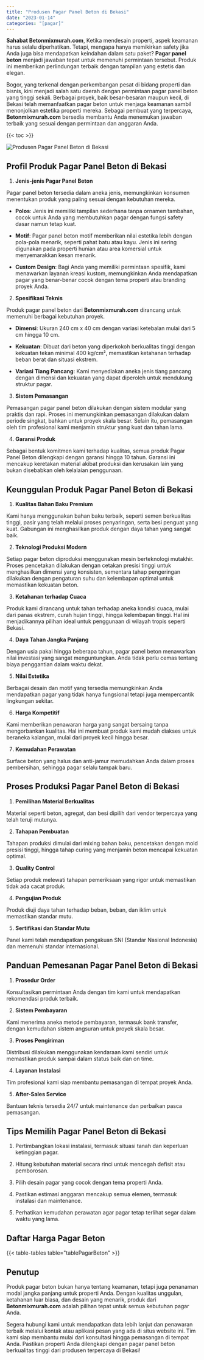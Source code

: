 ```yaml
---
title: "Produsen Pagar Panel Beton di Bekasi"
date: "2023-01-14"
categories: "[pagar]"
---
```


**Sahabat Betonmixmurah.com**, Ketika mendesain properti, aspek keamanan harus selalu diperhatikan. Tetapi, mengapa hanya memikirkan safety jika Anda juga bisa mendapatkan keindahan dalam satu paket? **Pagar panel beton** menjadi jawaban tepat untuk memenuhi permintaan tersebut. Produk ini memberikan perlindungan terbaik dengan tampilan yang estetis dan elegan.  

Bogor, yang terkenal dengan perkembangan pesat di bidang properti dan bisnis, kini menjadi salah satu daerah dengan permintaan pagar panel beton yang tinggi sekali. Berbagai proyek, baik besar-besaran maupun kecil, di Bekasi telah memanfaatkan pagar beton untuk menjaga keamanan sambil menonjolkan estetika properti mereka. Sebagai pembuat yang terpercaya, **Betonmixmurah.com** bersedia membantu Anda menemukan jawaban terbaik yang sesuai dengan permintaan dan anggaran Anda.

{{< toc >}}

![Produsen Pagar Panel Beton di Bekasi](/images/pagar/pagar-beton-05.jpg)

## Profil Produk Pagar Panel Beton di Bekasi

1. **Jenis-jenis Pagar Panel Beton**  

Pagar panel beton tersedia dalam aneka jenis, memungkinkan konsumen menentukan produk yang paling sesuai dengan kebutuhan mereka.  

- **Polos**: Jenis ini memiliki tampilan sederhana tanpa ornamen tambahan, cocok untuk Anda yang membutuhkan pagar dengan fungsi safety dasar namun tetap kuat.  

- **Motif**: Pagar panel beton motif memberikan nilai estetika lebih dengan pola-pola menarik, seperti pahat batu atau kayu. Jenis ini sering digunakan pada properti hunian atau area komersial untuk menyemarakkan kesan menarik.  

- **Custom Design**: Bagi Anda yang memiliki permintaan spesifik, kami menawarkan layanan kreasi kustom, memungkinkan Anda mendapatkan pagar yang benar-benar cocok dengan tema properti atau branding proyek Anda.  

2. **Spesifikasi Teknis**  

Produk pagar panel beton dari **Betonmixmurah.com** dirancang untuk memenuhi berbagai kebutuhan proyek.  

- **Dimensi**: Ukuran 240 cm x 40 cm dengan variasi ketebalan mulai dari 5 cm hingga 10 cm.  

- **Kekuatan**: Dibuat dari beton yang diperkokoh berkualitas tinggi dengan kekuatan tekan minimal 400 kg/cm², memastikan ketahanan terhadap beban berat dan situasi ekstrem.  

- **Variasi Tiang Pancang**: Kami menyediakan aneka jenis tiang pancang dengan dimensi dan kekuatan yang dapat diperoleh untuk mendukung struktur pagar.  

3. **Sistem Pemasangan**  

Pemasangan pagar panel beton dilakukan dengan sistem modular yang praktis dan rapi. Proses ini memungkinkan pemasangan dilakukan dalam periode singkat, bahkan untuk proyek skala besar. Selain itu, pemasangan oleh tim profesional kami menjamin struktur yang kuat dan tahan lama.  

4. **Garansi Produk**  

Sebagai bentuk komitmen kami terhadap kualitas, semua produk Pagar Panel Beton dilengkapi dengan garansi hingga 10 tahun. Garansi ini mencakup keretakan material akibat produksi dan kerusakan lain yang bukan disebabkan oleh kelalaian penggunaan.

## Keunggulan Produk Pagar Panel Beton di Bekasi 

1. **Kualitas Bahan Baku Premium**  

Kami hanya menggunakan bahan baku terbaik, seperti semen berkualitas tinggi, pasir yang telah melalui proses penyaringan, serta besi penguat yang kuat. Gabungan ini menghasilkan produk dengan daya tahan yang sangat baik.  

2. **Teknologi Produksi Modern**  

Setiap pagar beton diproduksi menggunakan mesin berteknologi mutakhir. Proses pencetakan dilakukan dengan cetakan presisi tinggi untuk menghasilkan dimensi yang konsisten, sementara tahap pengeringan dilakukan dengan pengaturan suhu dan kelembapan optimal untuk memastikan kekuatan beton.  

3. **Ketahanan terhadap Cuaca**  

Produk kami dirancang untuk tahan terhadap aneka kondisi cuaca, mulai dari panas ekstrem, curah hujan tinggi, hingga kelembapan tinggi. Hal ini menjadikannya pilihan ideal untuk penggunaan di wilayah tropis seperti Bekasi.  

4. **Daya Tahan Jangka Panjang**  

Dengan usia pakai hingga beberapa tahun, pagar panel beton menawarkan nilai investasi yang sangat menguntungkan. Anda tidak perlu cemas tentang biaya penggantian dalam waktu dekat.  

5. **Nilai Estetika**  

Berbagai desain dan motif yang tersedia memungkinkan Anda mendapatkan pagar yang tidak hanya fungsional tetapi juga mempercantik lingkungan sekitar.  

6. **Harga Kompetitif**  

Kami memberikan penawaran harga yang sangat bersaing tanpa mengorbankan kualitas. Hal ini membuat produk kami mudah diakses untuk beraneka kalangan, mulai dari proyek kecil hingga besar.  

7. **Kemudahan Perawatan**  

Surface beton yang halus dan anti-jamur memudahkan Anda dalam proses pembersihan, sehingga pagar selalu tampak baru.

## Proses Produksi Pagar Panel Beton di Bekasi

1. **Pemilihan Material Berkualitas**  

Material seperti beton, agregat, dan besi dipilih dari vendor terpercaya yang telah teruji mutunya.

2. **Tahapan Pembuatan**  

Tahapan produksi dimulai dari mixing bahan baku, pencetakan dengan mold presisi tinggi, hingga tahap curing yang menjamin beton mencapai kekuatan optimal.

3. **Quality Control**  

Setiap produk melewati tahapan pemeriksaan yang rigor untuk memastikan tidak ada cacat produk.

4. **Pengujian Produk**  

Produk diuji daya tahan terhadap beban, beban, dan iklim untuk memastikan standar mutu.

5. **Sertifikasi dan Standar Mutu**  

Panel kami telah mendapatkan pengakuan SNI (Standar Nasional Indonesia) dan memenuhi standar internasional.

## Panduan Pemesanan Pagar Panel Beton di Bekasi

1. **Prosedur Order**  

Konsultasikan permintaan Anda dengan tim kami untuk mendapatkan rekomendasi produk terbaik.

2. **Sistem Pembayaran**  

Kami menerima aneka metode pembayaran, termasuk bank transfer, dengan kemudahan sistem angsuran untuk proyek skala besar.

3. **Proses Pengiriman**  

Distribusi dilakukan menggunakan kendaraan kami sendiri untuk memastikan produk sampai dalam status baik dan on time.

4. **Layanan Instalasi**  

Tim profesional kami siap membantu pemasangan di tempat proyek Anda.

5. **After-Sales Service**  

Bantuan teknis tersedia 24/7 untuk maintenance dan perbaikan pasca pemasangan.

## Tips Memilih Pagar Panel Beton di Bekasi

1. Pertimbangkan lokasi instalasi, termasuk situasi tanah dan keperluan ketinggian pagar.  

2. Hitung kebutuhan material secara rinci untuk mencegah defisit atau pemborosan.  

3. Pilih desain pagar yang cocok dengan tema properti Anda.  

4. Pastikan estimasi anggaran mencakup semua elemen, termasuk instalasi dan maintenance.  

5. Perhatikan kemudahan perawatan agar pagar tetap terlihat segar dalam waktu yang lama.

## Daftar Harga Pagar Beton

{{< table-tables table="tablePagarBeton" >}}

## Penutup

Produk pagar beton bukan hanya tentang keamanan, tetapi juga penanaman modal jangka panjang untuk properti Anda. Dengan kualitas unggulan, ketahanan luar biasa, dan desain yang menarik, produk dari **Betonmixmurah.com** adalah pilihan tepat untuk semua kebutuhan pagar Anda.  

Segera hubungi kami untuk mendapatkan data lebih lanjut dan penawaran terbaik melalui kontak atau aplikasi pesan yang ada di situs website ini. Tim kami siap membantu mulai dari konsultasi hingga pemasangan di tempat Anda. Pastikan properti Anda dilengkapi dengan pagar panel beton berkualitas tinggi dari produsen terpercaya di Bekasi!